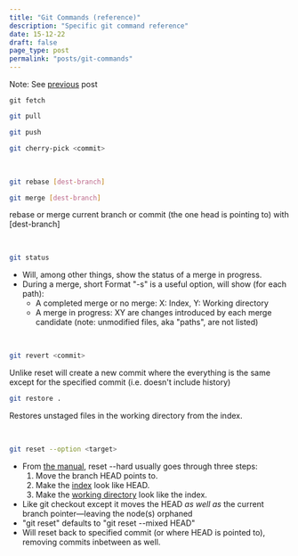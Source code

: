 ```yaml
---
title: "Git Commands (reference)"
description: "Specific git command reference"
date: 15-12-22
draft: false
page_type: post
permalink: "posts/git-commands"
---
```


Note: See [previous](/posts/clear-overview-git) post

```shell
git fetch
```
```sh
git pull
```
```sh
git push
```
```sh
git cherry-pick <commit>
```

<br>

```sh
git rebase [dest-branch]
```
```sh
git merge [dest-branch]
```
rebase or merge current branch or commit (the one head is pointing to) with [dest-branch]

<br>

```sh
git status
```

- Will, among other things, show the status of a merge in progress.
-  During a merge, short Format "-s" is a useful option, will show (for each path):
    - A completed merge or no merge: X: Index, Y: Working directory
    - A merge in progress: XY are changes introduced by each merge candidate (note: unmodified files, aka "paths", are not listed)

<br>

```sh
git revert <commit>
```
Unlike reset will create a new commit where the everything is the same except for the specified commit (i.e. doesn't include history)

```sh
git restore .
```

Restores unstaged files in the working directory from the index.

<br>

```sh
git reset --option <target>
```
- From [the manual](https://git-scm.com/book/en/v2/Git-Tools-Advanced-Merging#_undoing_merges), reset --hard usually goes through three steps:
    1. Move the branch HEAD points to.
    2. Make the [index](/posts/clear-overview-git/#the-three-trees) look like HEAD.
    3. Make the [working directory](/posts/clear-overview-git/#the-three-trees) look like the index.
- Like git checkout except it moves the HEAD *as well as* the current branch pointer—leaving the node(s) orphaned
- "git reset" defaults to "git reset --mixed HEAD"
- Will reset back to specified commit (or where HEAD is pointed to), removing commits inbetween as well.